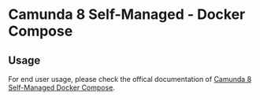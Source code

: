 # Camunda 8 Self-Managed - Docker Compose

## Usage

For end user usage, please check the offical documentation of [Camunda 8 Self-Managed Docker Compose](https://docs.camunda.io/docs/next/self-managed/setup/deploy/local/docker-compose/).
